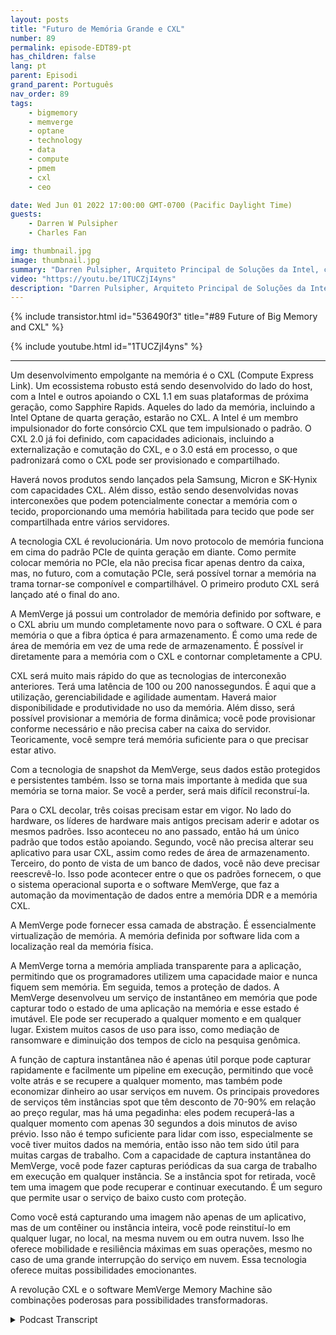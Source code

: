 ```yaml
---
layout: posts
title: "Futuro de Memória Grande e CXL"
number: 89
permalink: episode-EDT89-pt
has_children: false
lang: pt
parent: Episodi
grand_parent: Português
nav_order: 89
tags:
    - bigmemory
    - memverge
    - optane
    - technology
    - data
    - compute
    - pmem
    - cxl
    - ceo

date: Wed Jun 01 2022 17:00:00 GMT-0700 (Pacific Daylight Time)
guests:
    - Darren W Pulsipher
    - Charles Fan

img: thumbnail.jpg
image: thumbnail.jpg
summary: "Darren Pulsipher, Arquiteto Principal de Soluções da Intel, conversa com Charles Fan, CEO da MemVerge, sobre como a revolução do CXL e o software da MemVerge são o futuro da memória grande."
video: "https://youtu.be/1TUCZjI4yns"
description: "Darren Pulsipher, Arquiteto Principal de Soluções da Intel, conversa com Charles Fan, CEO da MemVerge, sobre como a revolução do CXL e o software da MemVerge são o futuro da memória grande."
---
```


<div>
{% include transistor.html id="536490f3" title="#89 Future of Big Memory and CXL" %}

{% include youtube.html id="1TUCZjI4yns" %}
</div>

---

Um desenvolvimento empolgante na memória é o CXL (Compute Express Link). Um ecossistema robusto está sendo desenvolvido do lado do host, com a Intel e outros apoiando o CXL 1.1 em suas plataformas de próxima geração, como Sapphire Rapids. Aqueles do lado da memória, incluindo a Intel Optane de quarta geração, estarão no CXL. A Intel é um membro impulsionador do forte consórcio CXL que tem impulsionado o padrão. O CXL 2.0 já foi definido, com capacidades adicionais, incluindo a externalização e comutação do CXL, e o 3.0 está em processo, o que padronizará como o CXL pode ser provisionado e compartilhado.

Haverá novos produtos sendo lançados pela Samsung, Micron e SK-Hynix com capacidades CXL. Além disso, estão sendo desenvolvidas novas interconexões que podem potencialmente conectar a memória com o tecido, proporcionando uma memória habilitada para tecido que pode ser compartilhada entre vários servidores.

A tecnologia CXL é revolucionária. Um novo protocolo de memória funciona em cima do padrão PCIe de quinta geração em diante. Como permite colocar memória no PCIe, ela não precisa ficar apenas dentro da caixa, mas, no futuro, com a comutação PCIe, será possível tornar a memória na trama tornar-se componível e compartilhável. O primeiro produto CXL será lançado até o final do ano.

A MemVerge já possui um controlador de memória definido por software, e o CXL abriu um mundo completamente novo para o software. O CXL é para memória o que a fibra óptica é para armazenamento. É como uma rede de área de memória em vez de uma rede de armazenamento. É possível ir diretamente para a memória com o CXL e contornar completamente a CPU.

CXL será muito mais rápido do que as tecnologias de interconexão anteriores. Terá uma latência de 100 ou 200 nanossegundos. É aqui que a utilização, gerenciabilidade e agilidade aumentam. Haverá maior disponibilidade e produtividade no uso da memória. Além disso, será possível provisionar a memória de forma dinâmica; você pode provisionar conforme necessário e não precisa caber na caixa do servidor. Teoricamente, você sempre terá memória suficiente para o que precisar estar ativo.

Com a tecnologia de snapshot da MemVerge, seus dados estão protegidos e persistentes também. Isso se torna mais importante à medida que sua memória se torna maior. Se você a perder, será mais difícil reconstruí-la.

Para o CXL decolar, três coisas precisam estar em vigor. No lado do hardware, os líderes de hardware mais antigos precisam aderir e adotar os mesmos padrões. Isso aconteceu no ano passado, então há um único padrão que todos estão apoiando. Segundo, você não precisa alterar seu aplicativo para usar CXL, assim como redes de área de armazenamento. Terceiro, do ponto de vista de um banco de dados, você não deve precisar reescrevê-lo. Isso pode acontecer entre o que os padrões fornecem, o que o sistema operacional suporta e o software MemVerge, que faz a automação da movimentação de dados entre a memória DDR e a memória CXL.

A MemVerge pode fornecer essa camada de abstração. É essencialmente virtualização de memória. A memória definida por software lida com a localização real da memória física.

A MemVerge torna a memória ampliada transparente para a aplicação, permitindo que os programadores utilizem uma capacidade maior e nunca fiquem sem memória. Em seguida, temos a proteção de dados. A MemVerge desenvolveu um serviço de instantâneo em memória que pode capturar todo o estado de uma aplicação na memória e esse estado é imutável. Ele pode ser recuperado a qualquer momento e em qualquer lugar. Existem muitos casos de uso para isso, como mediação de ransomware e diminuição dos tempos de ciclo na pesquisa genômica.

A função de captura instantânea não é apenas útil porque pode capturar rapidamente e facilmente um pipeline em execução, permitindo que você volte atrás e se recupere a qualquer momento, mas também pode economizar dinheiro ao usar serviços em nuvem. Os principais provedores de serviços têm instâncias spot que têm desconto de 70-90% em relação ao preço regular, mas há uma pegadinha: eles podem recuperá-las a qualquer momento com apenas 30 segundos a dois minutos de aviso prévio. Isso não é tempo suficiente para lidar com isso, especialmente se você tiver muitos dados na memória, então isso não tem sido útil para muitas cargas de trabalho. Com a capacidade de captura instantânea do MemVerge, você pode fazer capturas periódicas da sua carga de trabalho em execução em qualquer instância. Se a instância spot for retirada, você tem uma imagem que pode recuperar e continuar executando. É um seguro que permite usar o serviço de baixo custo com proteção.

Como você está capturando uma imagem não apenas de um aplicativo, mas de um contêiner ou instância inteira, você pode reinstituí-lo em qualquer lugar, no local, na mesma nuvem ou em outra nuvem. Isso lhe oferece mobilidade e resiliência máximas em suas operações, mesmo no caso de uma grande interrupção do serviço em nuvem. Essa tecnologia oferece muitas possibilidades emocionantes.

A revolução CXL e o software MemVerge Memory Machine são combinações poderosas para possibilidades transformadoras.



<details>
<summary> Podcast Transcript </summary>

<p></p>

</details>
